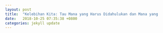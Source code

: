 ```yaml
---
layout: post
title:  "Kelebihan Kita: Tau Mana yang Harus Didahulukan dan Mana yang Harus Ditunda"
date:   2018-10-25 07:35:38 +0800
categories: jekyll update
---
```


